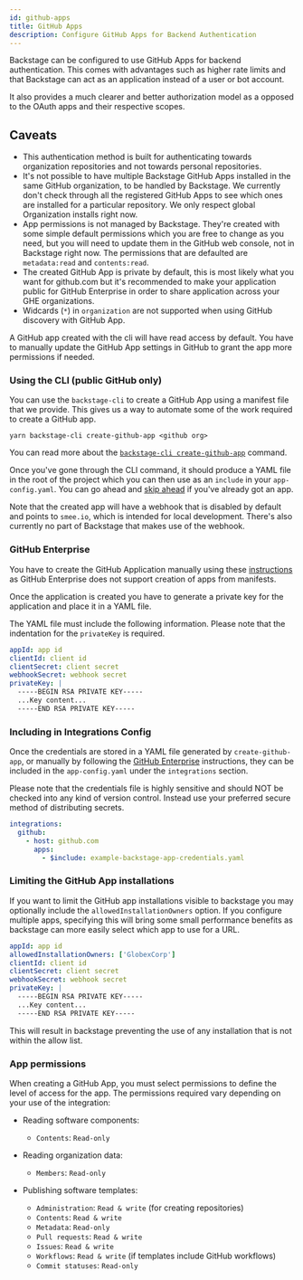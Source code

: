 ```yaml
---
id: github-apps
title: GitHub Apps
description: Configure GitHub Apps for Backend Authentication
---
```


Backstage can be configured to use GitHub Apps for backend authentication. This
comes with advantages such as higher rate limits and that Backstage can act as
an application instead of a user or bot account.

It also provides a much clearer and better authorization model as a opposed to
the OAuth apps and their respective scopes.

## Caveats

- This authentication method is built for authenticating towards
  organization repositories and not towards personal repositories.
- It's not possible to have multiple Backstage GitHub Apps installed in the same
  GitHub organization, to be handled by Backstage. We currently don't check
  through all the registered GitHub Apps to see which ones are installed for a
  particular repository. We only respect global Organization installs right now.
- App permissions is not managed by Backstage. They're created with some simple
  default permissions which you are free to change as you need, but you will
  need to update them in the GitHub web console, not in Backstage right now. The
  permissions that are defaulted are `metadata:read` and `contents:read`.
- The created GitHub App is private by default, this is most likely what you
  want for github.com but it's recommended to make your application public for
  GitHub Enterprise in order to share application across your GHE organizations.
- Widcards (`*`) in `organization` are not supported when using GitHub discovery with GitHub App.

A GitHub app created with the cli will have read
access by default. You have to manually update the GitHub App settings in GitHub
to grant the app more permissions if needed.

### Using the CLI (public GitHub only)

You can use the `backstage-cli` to create a GitHub App using a manifest file
that we provide. This gives us a way to automate some of the work required to
create a GitHub app.

```console
yarn backstage-cli create-github-app <github org>
```

You can read more about the
[`backstage-cli create-github-app`](../../local-dev/cli-commands.md#create-github-app) command.

Once you've gone through the CLI command, it should produce a YAML file in the
root of the project which you can then use as an `include` in your
`app-config.yaml`. You can go ahead and
[skip ahead](#including-in-integrations-config) if you've already got an app.

Note that the created app will have a webhook that is disabled by default and
points to `smee.io`, which is intended for local development. There's also
currently no part of Backstage that makes use of the webhook.

### GitHub Enterprise

You have to create the GitHub Application manually using these
[instructions](https://docs.github.com/en/free-pro-team@latest/developers/apps/creating-a-github-app)
as GitHub Enterprise does not support creation of apps from manifests.

Once the application is created you have to generate a private key for the
application and place it in a YAML file.

The YAML file must include the following information. Please note that the
indentation for the `privateKey` is required.

```yaml
appId: app id
clientId: client id
clientSecret: client secret
webhookSecret: webhook secret
privateKey: |
  -----BEGIN RSA PRIVATE KEY-----
  ...Key content...
  -----END RSA PRIVATE KEY-----
```

### Including in Integrations Config

Once the credentials are stored in a YAML file generated by `create-github-app`,
or manually by following the [GitHub Enterprise](#github-enterprise)
instructions, they can be included in the `app-config.yaml` under the
`integrations` section.

Please note that the credentials file is highly sensitive and should NOT be
checked into any kind of version control. Instead use your preferred secure
method of distributing secrets.

```yaml
integrations:
  github:
    - host: github.com
      apps:
        - $include: example-backstage-app-credentials.yaml
```

### Limiting the GitHub App installations

If you want to limit the GitHub app installations visible to backstage you may
optionally include the `allowedInstallationOwners` option. If you configure
multiple apps, specifying this will bring some small performance benefits
as backstage can more easily select which app to use for a URL.

```yaml
appId: app id
allowedInstallationOwners: ['GlobexCorp']
clientId: client id
clientSecret: client secret
webhookSecret: webhook secret
privateKey: |
  -----BEGIN RSA PRIVATE KEY-----
  ...Key content...
  -----END RSA PRIVATE KEY-----
```

This will result in backstage preventing the use of any installation that is not
within the allow list.

### App permissions

When creating a GitHub App, you must select permissions to define the level of
access for the app. The permissions required vary depending on your use of the
integration:

- Reading software components:
  - `Contents`: `Read-only`
- Reading organization data:
  - `Members`: `Read-only`
- Publishing software templates:

  - `Administration`: `Read & write` (for creating repositories)
  - `Contents`: `Read & write`
  - `Metadata`: `Read-only`
  - `Pull requests`: `Read & write`
  - `Issues`: `Read & write`
  - `Workflows`: `Read & write` (if templates include GitHub workflows)
  - `Commit statuses`: `Read-only`
